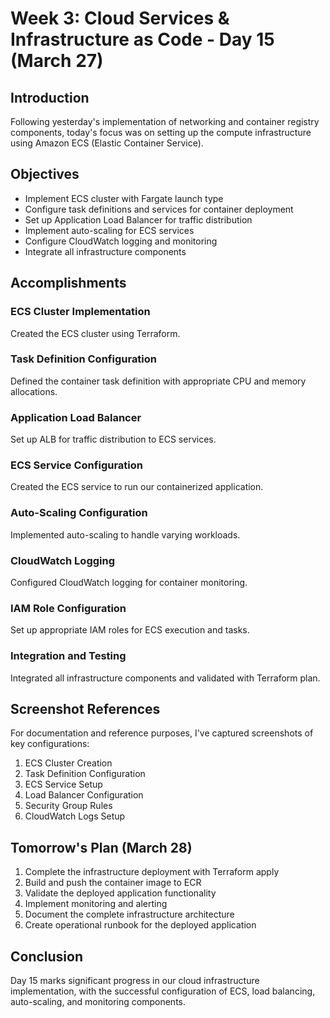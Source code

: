 # Week 3: Cloud Services & Infrastructure as Code - Day 15 (March 27)

## Introduction

Following yesterday's implementation of networking and container registry components, today's focus was on setting up the compute infrastructure using Amazon ECS (Elastic Container Service).

## Objectives

- Implement ECS cluster with Fargate launch type
- Configure task definitions and services for container deployment
- Set up Application Load Balancer for traffic distribution
- Implement auto-scaling for ECS services
- Configure CloudWatch logging and monitoring
- Integrate all infrastructure components

## Accomplishments

### ECS Cluster Implementation

Created the ECS cluster using Terraform.

### Task Definition Configuration

Defined the container task definition with appropriate CPU and memory allocations.

### Application Load Balancer

Set up ALB for traffic distribution to ECS services.

### ECS Service Configuration

Created the ECS service to run our containerized application.

### Auto-Scaling Configuration

Implemented auto-scaling to handle varying workloads.

### CloudWatch Logging

Configured CloudWatch logging for container monitoring.

### IAM Role Configuration

Set up appropriate IAM roles for ECS execution and tasks.

### Integration and Testing

Integrated all infrastructure components and validated with Terraform plan.

## Screenshot References

For documentation and reference purposes, I've captured screenshots of key configurations:

1. ECS Cluster Creation
2. Task Definition Configuration
3. ECS Service Setup
4. Load Balancer Configuration
5. Security Group Rules
6. CloudWatch Logs Setup

## Tomorrow's Plan (March 28)

1. Complete the infrastructure deployment with Terraform apply
2. Build and push the container image to ECR
3. Validate the deployed application functionality
4. Implement monitoring and alerting
5. Document the complete infrastructure architecture
6. Create operational runbook for the deployed application

## Conclusion

Day 15 marks significant progress in our cloud infrastructure implementation, with the successful configuration of ECS, load balancing, auto-scaling, and monitoring components.
